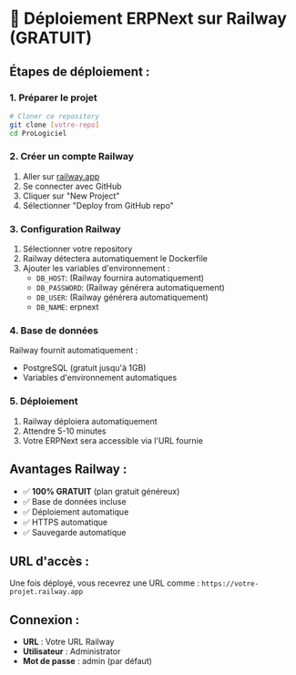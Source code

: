 # 🚀 Déploiement ERPNext sur Railway (GRATUIT)

## Étapes de déploiement :

### 1. Préparer le projet
```bash
# Cloner ce repository
git clone [votre-repo]
cd ProLogiciel
```

### 2. Créer un compte Railway
1. Aller sur [railway.app](https://railway.app)
2. Se connecter avec GitHub
3. Cliquer sur "New Project"
4. Sélectionner "Deploy from GitHub repo"

### 3. Configuration Railway
1. Sélectionner votre repository
2. Railway détectera automatiquement le Dockerfile
3. Ajouter les variables d'environnement :
   - `DB_HOST`: (Railway fournira automatiquement)
   - `DB_PASSWORD`: (Railway générera automatiquement)
   - `DB_USER`: (Railway générera automatiquement)
   - `DB_NAME`: erpnext

### 4. Base de données
Railway fournit automatiquement :
- PostgreSQL (gratuit jusqu'à 1GB)
- Variables d'environnement automatiques

### 5. Déploiement
1. Railway déploiera automatiquement
2. Attendre 5-10 minutes
3. Votre ERPNext sera accessible via l'URL fournie

## Avantages Railway :
- ✅ **100% GRATUIT** (plan gratuit généreux)
- ✅ Base de données incluse
- ✅ Déploiement automatique
- ✅ HTTPS automatique
- ✅ Sauvegarde automatique

## URL d'accès :
Une fois déployé, vous recevrez une URL comme :
`https://votre-projet.railway.app`

## Connexion :
- **URL** : Votre URL Railway
- **Utilisateur** : Administrator
- **Mot de passe** : admin (par défaut)
